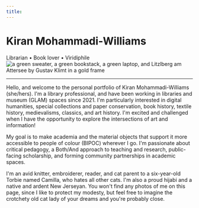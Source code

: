```yaml
---
title:
---
```

# Kiran Mohammadi-Williams
Librarian • Book lover • Viridiphile
<img src="https://kam535.github.io/vigilant-barnacle/assets/img/banner.png" alt="a green sweater, a green bookstack, a green laptop, and Litzlberg am Attersee by Gustav Klimt in a gold frame">
<hr>
Hello, and welcome to the personal portfolio of Kiran Mohammadi-Williams (she/hers). I'm a library professional, and have been working in libraries and museum (GLAM) spaces since 2021. I'm particularly interested in digital humanities, special collections and paper conservation, book history, textile history, medievalisms, classics, and art history. I'm excited and challenged when I have the opportunity to explore the intersections of art and information!

My goal is to make academia and the material objects that support it more accessible to people of colour (BIPOC) wherever I go. I'm passionate about critical pedagogy, a Both/And approach to teaching and research, public-facing scholarship, and forming community partnerships in academic spaces.

I'm an avid knitter, embroiderer, reader, and cat parent to a six-year-old Torbie named Camilla, who hates all other cats. I'm also a proud hijabi and a native and ardent New Jerseyan. You won't find any photos of me on this page, since I like to protect my modesty, but feel free to imagine the crotchety old cat lady of your dreams and you're probably close.
